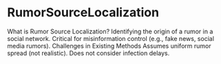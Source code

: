 # RumorSourceLocalization
What is Rumor Source Localization? Identifying the origin of a rumor in a social network. Critical for misinformation control (e.g., fake news, social media rumors).  Challenges in Existing Methods Assumes uniform rumor spread (not realistic). Does not consider infection delays.
